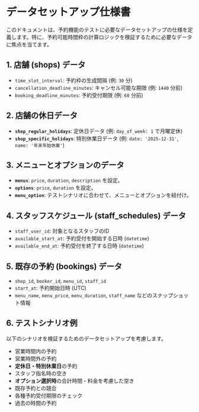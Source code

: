 # データセットアップ仕様書

このドキュメントは、予約機能のテストに必要なデータセットアップの仕様を定義します。特に、予約可能時間枠の計算ロジックを検証するために必要なデータに焦点を当てます。

## 1. 店舗 (shops) データ

-   `time_slot_interval`: 予約枠の生成間隔 (例: `30` 分)
-   `cancellation_deadline_minutes`: キャンセル可能な期限 (例: `1440` 分前)
-   `booking_deadline_minutes`: 予約受付期限 (例: `60` 分前)

## 2. 店舗の休日データ

-   **`shop_regular_holidays`**: 定休日データ (例: `day_of_week: 1` で月曜定休)
-   **`shop_specific_holidays`**: 特別休業日データ (例: `date: '2025-12-31'`, `name: '年末年始休業'`) 

## 3. メニューとオプションのデータ

-   **`menus`**: `price`, `duration`, `description` を設定。
-   **`options`**: `price`, `duration` を設定。
-   **`menu_option`**: テストシナリオに合わせて、メニューとオプションを紐付け。

## 4. スタッフスケジュール (staff_schedules) データ

-   `staff_user_id`: 対象となるスタッフのID
-   `available_start_at`: 予約受付を開始する日時 (`datetime`)
-   `available_end_at`: 予約受付を終了する日時 (`datetime`)

## 5. 既存の予約 (bookings) データ

-   `shop_id`, `booker_id`, `menu_id`, `staff_id`
-   `start_at`: 予約開始日時 (UTC)
-   `menu_name`, `menu_price`, `menu_duration`, `staff_name` などのスナップショット情報

## 6. テストシナリオ例

以下のシナリオを検証するためのデータセットアップを考慮します。

-   営業時間内の予約
-   営業時間外の予約
-   **定休日・特別休業日**の予約
-   スタッフ指名時の空き
-   **オプション選択時**の合計時間・料金を考慮した空き
-   既存予約との競合
-   各種予約受付期限のチェック
-   過去の時間の予約
